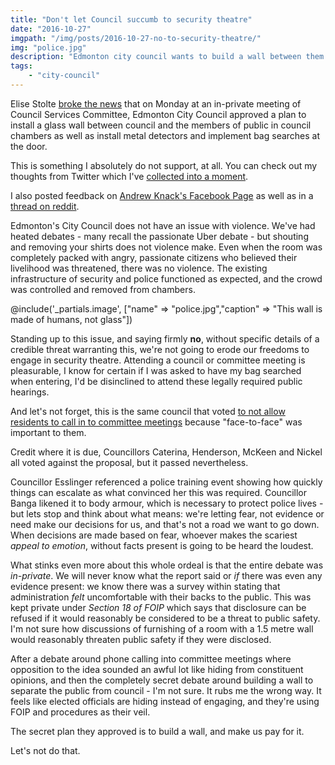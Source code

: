 ```yaml
---
title: "Don't let Council succumb to security theatre"
date: "2016-10-27"
imgpath: "/img/posts/2016-10-27-no-to-security-theatre/"
img: "police.jpg"
description: "Edmonton city council wants to build a wall between them and the public, and put metal detectors and bag searches at the door. We have to say no to this needless ask."
tags: 
    - "city-council"
---
```


Elise Stolte [broke the news](http://edmontonjournal.com/news/local-news/edmonton-councillors-ok-metal-detectors-bag-searches-glass-wall-for-council-chambers) 
that on Monday at an in-private meeting of Council Services Committee, Edmonton City Council approved a plan to 
install a glass wall between council and the members of public in council chambers as well as install metal detectors and implement 
bag searches at the door.

This is something I absolutely do not support, at all. You can check out my thoughts from Twitter which I've [collected into a moment](https://twitter.com/i/moments/791818927051505664).

I also posted feedback on [Andrew Knack's Facebook Page](https://www.facebook.com/andrew.knack.3/posts/10154702434353809?comment_id=10154704361113809)
as well as in a [thread on reddit](https://www.reddit.com/r/Edmonton/comments/59luf3/city_councillors_ok_metal_detectors_and_bag/d99i804/).

Edmonton's City Council does not have an issue with violence. We've had heated debates - many recall the passionate Uber debate -
but shouting and removing your shirts does not violence make. Even when the room was completely packed with angry, passionate
citizens who believed their livelihood was threatened, there was no violence. The existing infrastructure of security and police
functioned as expected, and the crowd was controlled and removed from chambers.


@include('_partials.image', ["name" => "police.jpg","caption" => "This wall is made of humans, not glass"])

Standing up to this issue, and saying firmly **no**, without specific details of a credible threat warranting this, we're
not going to erode our freedoms to engage in security theatre. Attending a council or committee meeting is pleasurable, I know
for certain if I was asked to have my bag searched when entering, I'd be disinclined to attend these legally required public hearings.

And let's not forget, this is the same council that voted [to not allow residents to call in to committee meetings](http://www.cbc.ca/news/canada/edmonton/citizens-must-address-city-council-in-person-not-by-phone-councillors-say-1.3760889) 
because "face-to-face" was important to them.

Credit where it is due, Councillors Caterina, Henderson, McKeen and Nickel all voted against the proposal, but it passed nevertheless.

Councillor Esslinger referenced a police training event showing how quickly things can escalate as what convinced her this was required.
Councillor Banga likened it to body armour, which is necessary to protect police lives - but lets stop and think about what
means: we're letting fear, not evidence or need make our decisions for us, and that's not a road we want to go down. When
decisions are made based on fear, whoever makes the scariest *appeal to emotion*, without facts present is going to be heard the loudest.

What stinks even more about this whole ordeal is that the entire debate was *in-private*. We will never know what the report
said or *if* there was even any evidence present: we know there was a survey within stating that administration *felt*
uncomfortable with their backs to the public. This was kept private under *Section 18 of FOIP* which says that disclosure 
can be refused if it would reasonably be considered to be a threat to public safety. I'm not sure how discussions of furnishing of a room
with a 1.5 metre wall would reasonably threaten public safety if they were disclosed. 

After a debate around phone calling into
committee meetings where opposition to the idea sounded an awful lot like hiding from constituent opinions, and then the
completely secret debate around building a wall to separate the public from council - I'm not sure. It rubs me the wrong way.
It feels like elected officials are hiding instead of engaging, and they're using FOIP and procedures as their veil.

The secret plan they approved is to build a wall, and make us pay for it. 

Let's not do that.

